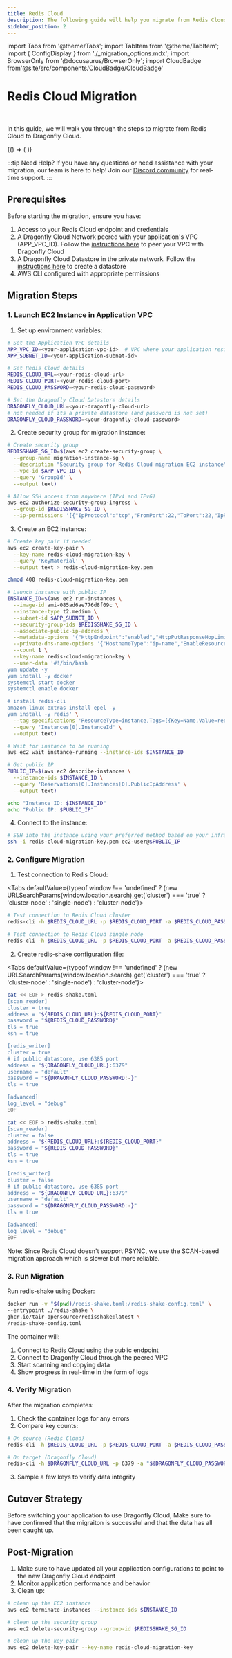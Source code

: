 ```yaml
---
title: Redis Cloud
description: The following guide will help you migrate from Redis Cloud to Dragonfly Cloud
sidebar_position: 2
---
```

import Tabs from '@theme/Tabs';
import TabItem from '@theme/TabItem';
import { ConfigDisplay } from './_migration_options.mdx';
import BrowserOnly from '@docusaurus/BrowserOnly';
import CloudBadge from'@site/src/components/CloudBadge/CloudBadge'

# Redis Cloud Migration

<CloudBadge/>
<br/>

In this guide, we will walk you through the steps to migrate from Redis Cloud to Dragonfly Cloud.

<BrowserOnly>
{() => (
  <ConfigDisplay
    isCluster={new URLSearchParams(window.location.search).get('cluster') === 'true'}
    isSync={false}
  />
)}
</BrowserOnly>

:::tip Need Help?
If you have any questions or need assistance with your migration, our team is here to help! Join our [Discord community](https://discord.gg/HsPjXGVH85) for real-time support.
:::

## Prerequisites

Before starting the migration, ensure you have:

1. Access to your Redis Cloud endpoint and credentials
2. A Dragonfly Cloud Network peered with your application's VPC (APP_VPC_ID). Follow the [instructions here](/docs/cloud/connections.md) to peer your VPC with Dragonfly Cloud
3. A Dragonfly Cloud Datastore in the private network. Follow the [instructions here](/docs/cloud/datastores.md) to create a datastore
4. AWS CLI configured with appropriate permissions

## Migration Steps

### 1. Launch EC2 Instance in Application VPC

1. Set up environment variables:

```bash
# Set the Application VPC details
APP_VPC_ID=<your-application-vpc-id>  # VPC where your application resides and Dragonfly Cloud is peered
APP_SUBNET_ID=<your-application-subnet-id>

# Set Redis Cloud details
REDIS_CLOUD_URL=<your-redis-cloud-url>
REDIS_CLOUD_PORT=<your-redis-cloud-port>
REDIS_CLOUD_PASSWORD=<your-redis-cloud-password>

# Set the Dragonfly Cloud Datastore details
DRAGONFLY_CLOUD_URL=<your-dragonfly-cloud-url>
# not needed if its a private datastore (and password is not set)
DRAGONFLY_CLOUD_PASSWORD=<your-dragonfly-cloud-password>
```

2. Create security group for migration instance:

```bash
# Create security group
REDISSHAKE_SG_ID=$(aws ec2 create-security-group \
  --group-name migration-instance-sg \
  --description "Security group for Redis Cloud migration EC2 instance" \
  --vpc-id $APP_VPC_ID \
  --query 'GroupId' \
  --output text)

# Allow SSH access from anywhere (IPv4 and IPv6)
aws ec2 authorize-security-group-ingress \
  --group-id $REDISSHAKE_SG_ID \
  --ip-permissions '[{"IpProtocol":"tcp","FromPort":22,"ToPort":22,"IpRanges":[{"CidrIp":"0.0.0.0/0"}],"Ipv6Ranges":[{"CidrIpv6":"::/0"}]}]'
```

3. Create an EC2 instance:

```bash
# Create key pair if needed
aws ec2 create-key-pair \
  --key-name redis-cloud-migration-key \
  --query 'KeyMaterial' \
  --output text > redis-cloud-migration-key.pem

chmod 400 redis-cloud-migration-key.pem

# Launch instance with public IP
INSTANCE_ID=$(aws ec2 run-instances \
  --image-id ami-085ad6ae776d8f09c \
  --instance-type t2.medium \
  --subnet-id $APP_SUBNET_ID \
  --security-group-ids $REDISSHAKE_SG_ID \
  --associate-public-ip-address \
  --metadata-options '{"HttpEndpoint":"enabled","HttpPutResponseHopLimit":2,"HttpTokens":"required"}' \
  --private-dns-name-options '{"HostnameType":"ip-name","EnableResourceNameDnsARecord":true,"EnableResourceNameDnsAAAARecord":false}' \
  --count 1 \
  --key-name redis-cloud-migration-key \
  --user-data '#!/bin/bash
yum update -y
yum install -y docker
systemctl start docker
systemctl enable docker

# install redis-cli
amazon-linux-extras install epel -y
yum install -y redis' \
  --tag-specifications 'ResourceType=instance,Tags=[{Key=Name,Value=redis-cloud-migration-instance}]' \
  --query 'Instances[0].InstanceId' \
  --output text)

# Wait for instance to be running
aws ec2 wait instance-running --instance-ids $INSTANCE_ID

# Get public IP
PUBLIC_IP=$(aws ec2 describe-instances \
  --instance-ids $INSTANCE_ID \
  --query 'Reservations[0].Instances[0].PublicIpAddress' \
  --output text)

echo "Instance ID: $INSTANCE_ID"
echo "Public IP: $PUBLIC_IP"
```

4. Connect to the instance:
```bash
# SSH into the instance using your preferred method based on your infrastructure setup
ssh -i redis-cloud-migration-key.pem ec2-user@$PUBLIC_IP
```

### 2. Configure Migration

1. Test connection to Redis Cloud:

<Tabs defaultValue={typeof window !== 'undefined' ?
  (new URLSearchParams(window.location.search).get('cluster') === 'true' ? 'cluster-node' : 'single-node')
  : 'cluster-node'}>

<TabItem value="cluster-node" label="Cluster Node">

```bash
# Test connection to Redis Cloud cluster
redis-cli -h $REDIS_CLOUD_URL -p $REDIS_CLOUD_PORT -a $REDIS_CLOUD_PASSWORD -c ping
```

</TabItem>
<TabItem value="single-node" label="Single Node">

```bash
# Test connection to Redis Cloud single node
redis-cli -h $REDIS_CLOUD_URL -p $REDIS_CLOUD_PORT -a $REDIS_CLOUD_PASSWORD ping
```

</TabItem>
</Tabs>

2. Create redis-shake configuration file:

<Tabs defaultValue={typeof window !== 'undefined' ?
  (new URLSearchParams(window.location.search).get('cluster') === 'true' ? 'cluster-node' : 'single-node')
  : 'cluster-node'}>
<TabItem value="cluster-node" label="Cluster Node">

```bash
cat << EOF > redis-shake.toml
[scan_reader]
cluster = true
address = "${REDIS_CLOUD_URL}:${REDIS_CLOUD_PORT}"
password = "${REDIS_CLOUD_PASSWORD}"
tls = true
ksn = true

[redis_writer]
cluster = true
# if public datastore, use 6385 port
address = "${DRAGONFLY_CLOUD_URL}:6379"
username = "default"
password = "${DRAGONFLY_CLOUD_PASSWORD:-}"
tls = true

[advanced]
log_level = "debug"
EOF
```

</TabItem>
<TabItem value="single-node" label="Single Node">

```bash
cat << EOF > redis-shake.toml
[scan_reader]
cluster = false
address = "${REDIS_CLOUD_URL}:${REDIS_CLOUD_PORT}"
password = "${REDIS_CLOUD_PASSWORD}"
tls = true
ksn = true

[redis_writer]
cluster = false
# if public datastore, use 6385 port
address = "${DRAGONFLY_CLOUD_URL}:6379"
username = "default"
password = "${DRAGONFLY_CLOUD_PASSWORD:-}"
tls = true

[advanced]
log_level = "debug"
EOF
```

</TabItem>
</Tabs>

Note: Since Redis Cloud doesn't support PSYNC, we use the SCAN-based migration approach which is slower but more reliable.

### 3. Run Migration

Run redis-shake using Docker:

```bash
docker run -v "$(pwd)/redis-shake.toml:/redis-shake-config.toml" \
--entrypoint ./redis-shake \
ghcr.io/tair-opensource/redisshake:latest \
/redis-shake-config.toml
```

The container will:
1. Connect to Redis Cloud using the public endpoint
2. Connect to Dragonfly Cloud through the peered VPC
3. Start scanning and copying data
4. Show progress in real-time in the form of logs

### 4. Verify Migration

After the migration completes:

1. Check the container logs for any errors
2. Compare key counts:
```bash
# On source (Redis Cloud)
redis-cli -h $REDIS_CLOUD_URL -p $REDIS_CLOUD_PORT -a $REDIS_CLOUD_PASSWORD dbsize

# On target (Dragonfly Cloud)
redis-cli -h $DRAGONFLY_CLOUD_URL -p 6379 -a "${DRAGONFLY_CLOUD_PASSWORD:-}" dbsize
```
3. Sample a few keys to verify data integrity

## Cutover Strategy

Before switching your application to use Dragonfly Cloud, Make sure to have confirmed that the migraiton is
successful and that the data has all been caught up.

## Post-Migration

1. Make sure to have updated all your application configurations to point to the new Dragonfly Cloud endpoint
2. Monitor application performance and behavior
3. Clean up:

```bash
# clean up the EC2 instance
aws ec2 terminate-instances --instance-ids $INSTANCE_ID

# clean up the security group
aws ec2 delete-security-group --group-id $REDISSHAKE_SG_ID

# clean up the key pair
aws ec2 delete-key-pair --key-name redis-cloud-migration-key
```
